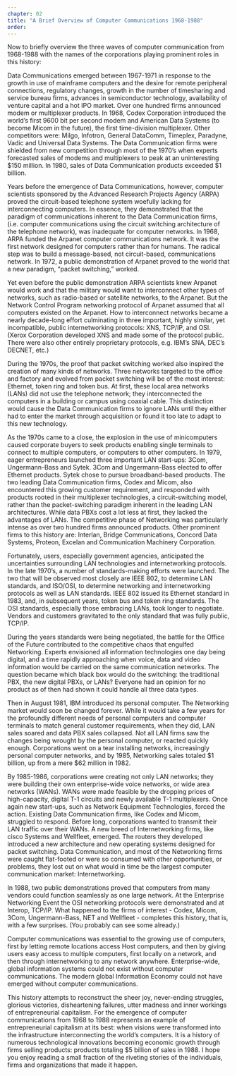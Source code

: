 ```yaml
---
chapter: 02
title: "A Brief Overview of Computer Communications 1968-1988"
order: 
---
```


Now to briefly overview the three waves of computer communication from 1968-1988 with the names of the corporations playing prominent roles in this history:

Data Communications emerged between 1967-1971 in response to the growth in use of mainframe computers and the desire for remote peripheral connections, regulatory changes, growth in the number of timesharing and service bureau firms, advances in semiconductor technology, availability of venture capital and a hot IPO market. Over one hundred firms announced modem or multiplexer products. In 1968, Codex Corporation introduced the world’s first 9600 bit per second modem and American Data Systems (to become Micom in the future), the first time-division multiplexer. Other competitors were: Milgo, Infotron, General DataComm, Timeplex, Paradyne, Vadic and Universal Data Systems. The Data Communication firms were shielded from new competition through most of the 1970’s when experts forecasted sales of modems and multiplexers to peak at an uninteresting $150 million. In 1980, sales of Data Communication products exceeded $1 billion.

Years before the emergence of Data Communications, however, computer scientists sponsored by the Advanced Research Projects Agency (ARPA) proved the circuit-based telephone system woefully lacking for interconnecting computers. In essence, they demonstrated that the paradigm of communications inherent to the Data Communication firms, (i.e. computer communications using the circuit switching architecture of the telephone network), was inadequate for computer networks. In 1968, ARPA funded the Arpanet computer communications network. It was the first network designed for computers rather than for humans. The radical step was to build a message-based, not circuit-based, communications network. In 1972, a public demonstration of Arpanet proved to the world that a new paradigm, “packet switching,” worked.

Yet even before the public demonstration ARPA scientists knew Arpanet would work and that the military would want to interconnect other types of networks, such as radio-based or satellite networks, to the Arpanet. But the Network Control Program networking protocol of Arpanet assumed that all computers existed on the Arpanet. How to interconnect networks became a nearly decade-long effort culminating in three important, highly similar, yet incompatible, public internetworking protocols: XNS, TCP/IP, and OSI. (Xerox Corporation developed XNS and made some of the protocol public. There were also other entirely proprietary protocols, e.g. IBM’s SNA, DEC’s DECNET, etc.)

During the 1970s, the proof that packet switching worked also inspired the creation of many kinds of networks. Three networks targeted to the office and factory and evolved from packet switching will be of the most interest: Ethernet, token ring and token bus. At first, these local area networks (LANs) did not use the telephone network; they interconnected the computers in a building or campus using coaxial cable. This distinction would cause the Data Communication firms to ignore LANs until they either had to enter the market through acquisition or found it too late to adapt to this new technology.

As the 1970s came to a close, the explosion in the use of minicomputers caused corporate buyers to seek products enabling single terminals to connect to multiple computers, or computers to other computers. In 1979, eager entrepreneurs launched three important LAN start-ups: 3Com, Ungermann-Bass and Sytek. 3Com and Ungermann-Bass elected to offer Ethernet products. Sytek chose to pursue broadband-based products. The two leading Data Communication firms, Codex and Micom, also encountered this growing customer requirement, and responded with products rooted in their multiplexer technologies, a circuit-switching model, rather than the packet-switching paradigm inherent in the leading LAN architectures. While data PBXs cost a lot less at first, they lacked the advantages of LANs. The competitive phase of Networking was particularly intense as over two hundred firms announced products. Other prominent firms to this history are: Interlan, Bridge Communications, Concord Data Systems, Proteon, Excelan and Communication Machinery Corporation.

Fortunately, users, especially government agencies, anticipated the uncertainties surrounding LAN technologies and internetworking protocols. In the late 1970’s, a number of standards-making efforts were launched. The two that will be observed most closely are IEEE 802, to determine LAN standards, and ISO/OSI, to determine networking and internetworking protocols as well as LAN standards. IEEE 802 issued its Ethernet standard in 1983, and, in subsequent years, token bus and token ring standards. The OSI standards, especially those embracing LANs, took longer to negotiate. Vendors and customers gravitated to the only standard that was fully public, TCP/IP.

During the years standards were being negotiated, the battle for the Office of the Future contributed to the competitive chaos that engulfed Networking. Experts envisioned all information technologies one day being digital, and a time rapidly approaching when voice, data and video information would be carried on the same communication networks. The question became which black box would do the switching: the traditional PBX, the new digital PBXs, or LANs? Everyone had an opinion for no product as of then had shown it could handle all three data types.

Then in August 1981, IBM introduced its personal computer. The Networking market would soon be changed forever. While it would take a few years for the profoundly different needs of personal computers and computer terminals to match general customer requirements, when they did, LAN sales soared and data PBX sales collapsed. Not all LAN firms saw the changes being wrought by the personal computer, or reacted quickly enough. Corporations went on a tear installing networks, increasingly personal computer networks, and by 1985, Networking sales totaled $1 billion, up from a mere $62 million in 1982.

By 1985-1986, corporations were creating not only LAN networks; they were building their own enterprise-wide voice networks, or wide area networks (WANs). WANs were made feasible by the dropping prices of high-capacity, digital T-1 circuits and newly available T-1 multiplexers. Once again new start-ups, such as Network Equipment Technologies, forced the action. Existing Data Communication firms, like Codex and Micom, struggled to respond. Before long, corporations wanted to transmit their LAN traffic over their WANs. A new breed of Internetworking firms, like cisco Systems and Wellfleet, emerged. The routers they developed introduced a new architecture and new operating systems designed for packet switching. Data Communication, and most of the Networking firms were caught flat-footed or were so consumed with other opportunities, or problems, they lost out on what would in time be the largest computer communication market: Internetworking.

In 1988, two public demonstrations proved that computers from many vendors could function seamlessly as one large network. At the Enterprise Networking Event the OSI networking protocols were demonstrated and at Interop, TCP/IP. What happened to the firms of interest - Codex, Micom, 3Com, Ungermann-Bass, NET and Wellfleet - completes this history, that is, with a few surprises. (You probably can see some already.)

Computer communications was essential to the growing use of computers, first by letting remote locations access Host computers, and then by giving users easy access to multiple computers, first locally on a network, and then through internetworking to any network anywhere. Enterprise-wide, global information systems could not exist without computer communications. The modern global Information Economy could not have emerged without computer communications.

This history attempts to reconstruct the sheer joy, never-ending struggles, glorious victories, disheartening failures, utter madness and inner workings of entrepreneurial capitalism. For the emergence of computer communications from 1968 to 1988 represents an example of entrepreneurial capitalism at its best: when visions were transformed into the infrastructure interconnecting the world’s computers. It is a history of numerous technological innovations becoming economic growth through firms selling products: products totaling $5 billion of sales in 1988. I hope you enjoy reading a small fraction of the riveting stories of the individuals, firms and organizations that made it happen.
